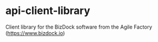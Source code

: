# api-client-library
Client library for the BizDock software from the Agile Factory (https://www.bizdock.io)
